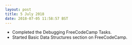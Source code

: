 ```yaml
---
layout: post
title: 5 July 2018 
date: 2018-07-05 11:58:57 BST
---
```

+ Completed the Debugging FreeCodeCamp Tasks.
+ Started Basic Data Structures section on FreeCodeCamp.
